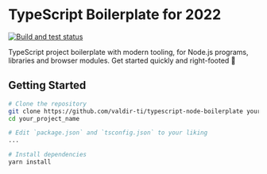 # TypeScript Boilerplate for 2022

[![Build and test status](https://github.com/metachris/typescript-boilerplate/workflows/Lint%20and%20test/badge.svg)](https://github.com/metachris/typescript-boilerplate/actions?query=workflow%3A%22Build+and+test%22)

TypeScript project boilerplate with modern tooling, for Node.js programs, libraries and browser modules. Get started quickly and right-footed 🚀

## Getting Started

```bash
# Clone the repository
git clone https://github.com/valdir-ti/typescript-node-boilerplate your_project_name
cd your_project_name

# Edit `package.json` and `tsconfig.json` to your liking
...

# Install dependencies
yarn install

```
